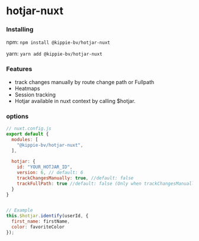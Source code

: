 # hotjar-nuxt

### Installing
npm: `npm install @kippie-bv/hotjar-nuxt`

yarn: `yarn add @kippie-bv/hotjar-nuxt`

### Features
- track changes manually by route change path or Fullpath
- Heatmaps
- Session tracking
- Hotjar available in nuxt context by calling $hotjar.


### options
```js
// nuxt.config.js
export default {
  modules: [
    "@kippie-bv/hotjar-nuxt",
  ],
  
  hotjar: {
    id: "YOUR_HOTJAR_ID",
    version: 6, // default: 6
    trackChangesManually: true, //default: false
    trackFullPath: true //default: false (Only when trackChangesManually is enabled)
  }
}


// Example
this.$hotjar.identify(userId, {
  first_name: firstName,
  color: favoriteColor
});
```
